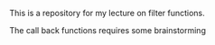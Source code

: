 This is a repository for my lecture on filter functions.

The call back functions requires some brainstorming
